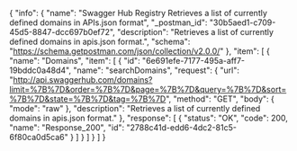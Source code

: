 {
  "info": {
    "name": "Swagger Hub Registry Retrieves a list of currently defined domains in APIs.json format",
    "_postman_id": "30b5aed1-c709-45d5-8847-dcc697b0ef72",
    "description": "Retrieves a list of currently defined domains in apis.json format.",
    "schema": "https://schema.getpostman.com/json/collection/v2.0.0/"
  },
  "item": [
    {
      "name": "Domains",
      "item": [
        {
          "id": "6e691efe-7177-495a-aff7-19bddc0a48d4",
          "name": "searchDomains",
          "request": {
            "url": "http://api.swaggerhub.com/domains?limit=%7B%7D&order=%7B%7D&page=%7B%7D&query=%7B%7D&sort=%7B%7D&state=%7B%7D&tag=%7B%7D",
            "method": "GET",
            "body": {
              "mode": "raw"
            },
            "description": "Retrieves a list of currently defined domains in apis.json format."
          },
          "response": [
            {
              "status": "OK",
              "code": 200,
              "name": "Response_200",
              "id": "2788c41d-edd6-4dc2-81c5-6f80ca0d5ca6"
            }
          ]
        }
      ]
    }
  ]
}